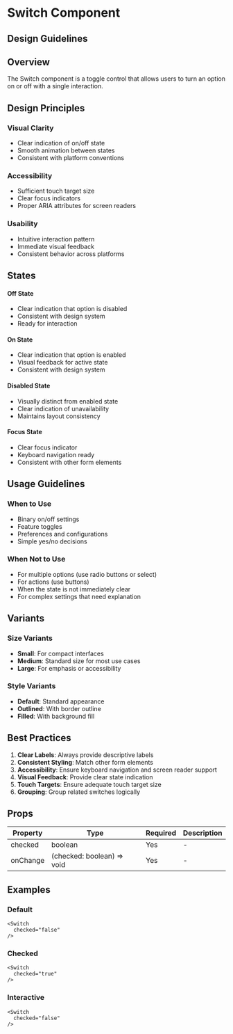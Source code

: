 # Switch Component

## Design Guidelines

## Overview
The Switch component is a toggle control that allows users to turn an option on or off with a single interaction.

## Design Principles

### Visual Clarity
- Clear indication of on/off state
- Smooth animation between states
- Consistent with platform conventions

### Accessibility
- Sufficient touch target size
- Clear focus indicators
- Proper ARIA attributes for screen readers

### Usability
- Intuitive interaction pattern
- Immediate visual feedback
- Consistent behavior across platforms

## States

#### Off State
- Clear indication that option is disabled
- Consistent with design system
- Ready for interaction

#### On State
- Clear indication that option is enabled
- Visual feedback for active state
- Consistent with design system

#### Disabled State
- Visually distinct from enabled state
- Clear indication of unavailability
- Maintains layout consistency

#### Focus State
- Clear focus indicator
- Keyboard navigation ready
- Consistent with other form elements

## Usage Guidelines

### When to Use
- Binary on/off settings
- Feature toggles
- Preferences and configurations
- Simple yes/no decisions

### When Not to Use
- For multiple options (use radio buttons or select)
- For actions (use buttons)
- When the state is not immediately clear
- For complex settings that need explanation

## Variants

### Size Variants
- **Small**: For compact interfaces
- **Medium**: Standard size for most use cases
- **Large**: For emphasis or accessibility

### Style Variants
- **Default**: Standard appearance
- **Outlined**: With border outline
- **Filled**: With background fill

## Best Practices

1. **Clear Labels**: Always provide descriptive labels
2. **Consistent Styling**: Match other form elements
3. **Accessibility**: Ensure keyboard navigation and screen reader support
4. **Visual Feedback**: Provide clear state indication
5. **Touch Targets**: Ensure adequate touch target size
6. **Grouping**: Group related switches logically

## Props

| Property | Type | Required | Description |
|----------|------|----------|-------------|
| checked | boolean | Yes | - |
| onChange | (checked: boolean) => void | Yes | - |

## Examples

### Default

```tsx
<Switch
  checked="false"
/>
```

### Checked

```tsx
<Switch
  checked="true"
/>
```

### Interactive

```tsx
<Switch
  checked="false"
/>
```

